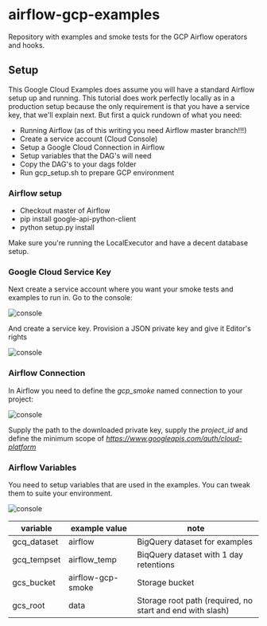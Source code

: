 # airflow-gcp-examples

Repository with examples and smoke tests for the GCP Airflow operators and hooks.

## Setup

This Google Cloud Examples does assume you will have a standard Airflow setup up and
running. This tutorial does work perfectly locally as in a production setup because
the only requirement is that you have a service key, that we'll explain next. But first
a quick rundown of what you need:

* Running Airflow (as of this writing you need Airflow master branch!!!)
* Create a service account (Cloud Console)
* Setup a Google Cloud Connection in Airflow
* Setup variables that the DAG's will need
* Copy the DAG's to your dags folder
* Run gcp_setup.sh to prepare GCP environment

### Airflow setup

* Checkout master of Airflow
* pip install google-api-python-client
* python setup.py install

Make sure you're running the LocalExecutor and have a decent database setup.

### Google Cloud Service Key

Next create a service account where you want your smoke tests and examples to run in. Go
to the console:

![console](img/console_service_account.png?raw=true)

And create a service key. Provision a JSON private key and give it Editor's rights

![console](img/create_service_account.png?raw=true)

### Airflow Connection

In Airflow you need to define the *gcp_smoke* named connection to your project:

![console](img/airflow_connection.png?raw=true)

Supply the path to the downloaded private key, supply the *project_id* and define the
minimum scope of *https://www.googleapis.com/auth/cloud-platform*

### Airflow Variables

You need to setup variables that are used in the examples. You can tweak them to suite
your environment.

![console](img/airflow_variables.png?raw=true)

variable | example value | note
--- | --- | ---
gcq_dataset | airflow | BigQuery dataset for examples
gcq_tempset | airflow_temp | BiqQuery dataset with 1 day retentions
gcs_bucket | airflow-gcp-smoke | Storage bucket
gcs_root | data | Storage root path (required, no start and end with slash)

